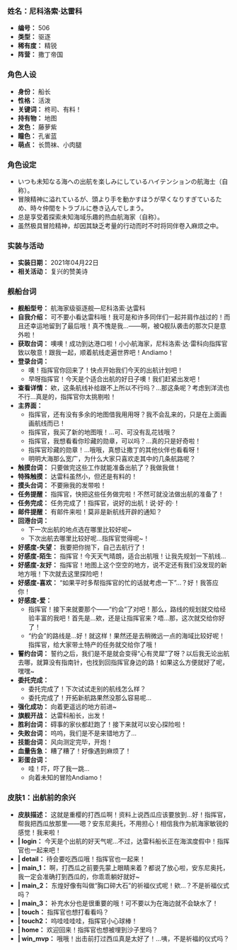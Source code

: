### 姓名：尼科洛索·达雷科
* **编号：** 506
* **类型：** 驱逐
* **稀有度：** 精锐
* **阵营：** 撒丁帝国


### 角色人设
* **身份：** 船长
* **性格：** 活泼
* **关键词：** 柊司、有料！
* **持有物：** 地图
* **发色：** 藤萝紫
* **瞳色：** 孔雀蓝
* **萌点：** 长筒袜、小肉腿


### 角色设定
* いつも未知なる海への出航を楽しみにしているハイテンションの航海士（自称）。
* 冒険精神に溢れているが、頭より手を動かすほうが早くなりすぎているため、時々仲間をトラブルに巻き込んでしまう。
* 总是享受着探索未知海域乐趣的热血航海家（自称）。
* 虽然极具冒险精神，却因其缺乏考量的行动而时不时将同伴卷入麻烦之中。


### 实装与活动
* **实装日期：** 2021年04月22日
* **相关活动：** 复兴的赞美诗


### 舰船台词
* **舰船型号：** 航海家级驱逐舰—尼科洛索·达雷科
* **自我介绍：** 可不要小看达雷科哦！我可是和许多同伴们一起并肩作战过的！而且还幸运地留到了最后哦！真不愧是我…——啊，被Q舰队袭击的那次只是意外啦！
* **获取台词：** 噢噢！成功到达港口啦！小小航海家，尼科洛索·达·雷科向指挥官致以敬意！跟我一起，顺着航线走遍世界吧！Andiamo！
* **登录台词：**
  * 噢！指挥官你回来了！快点开始我们今天的出航计划吧！
  * 早呀指挥官！今天是个适合出航的好日子噢！我们赶紧出发吧！
* **查看详情：** 欸，这条航线补给跟不上所以不行吗？…那这条呢？考虑到洋流也不行…真是的，指挥官你太挑剔啦！
* **主界面：**
  * 指挥官，还有没有多余的地图借我用用呀？我不会乱来的，只是在上面画画航线而已！
  * 指挥官，我买了新的地图哦！…可、可没有乱花钱哦？
  * 指挥官，我想看看你珍藏的勋章，可以吗？…真的只是好奇啦！
  * 指挥官珍藏的勋章！…哦哦，真想让撒丁的其他伙伴也看看呀！
  * 明明大海那么宽广，为什么大家只喜欢走其中的几条航路呢？
* **触摸台词：** 只要做完这些工作就能准备出航了？我做我做！
* **特殊触摸：** 达雷科虽然小，但还是有料的！
* **摸头台词：** 不要揪我的发带啦！
* **任务提醒：** 指挥官，快把这些任务做完啦！不然可就没法做出航的准备了！
* **任务完成：** 任务完成了！指挥官，说好的出航！说·好·的·！
* **邮件提醒：** 有邮件来啦！莫非是新航线开辟的通知？
* **回港台词：**
  * 下一次出航的地点选在哪里比较好呢~
  * 下次出航去哪里比较好呢…指挥官觉得呢~！
* **好感度-失望：** 我要把你抛下，自己去航行了！
* **好感度-陌生：** 指挥官！今天天气晴朗，适合出航哦！让我先规划一下航线…
* **好感度-友好：** 指挥官！地图上这个空空的地方，说不定还有我们没发现的新地方哦！下次就去这里探险吧！
* **好感度-喜欢：** “如果平时多帮指挥官的忙的话就考虑一下”…？好！我答应你！
* **好感度-爱：**
  * 指挥官！接下来就要那个——“约会”了对吧！那么，路线的规划就交给经验丰富的我吧！首先是…欸，还是让指挥官来？唔…那，这次就交给你好了！
  * “约会”的路线是…好！就这样！果然还是去稍微远一点的海域比较好呢！指挥官，给大家带土特产的任务就交给你了哦！
* **誓约台词：** 誓约之后，我们是不是就会变得“心有灵犀”了呀？以后我无论出航去哪，就算没有指南针，也找到回指挥官身边的路！如果这么方便就好了呢，嘿嘿~
* **委托完成：**
  * 委托完成了！下次试试走别的航线怎么样？
  * 委托完成了！开拓新航路果然没那么容易呢…
* **强化成功：** 向着更遥远的地方前进~
* **旗舰开战：** 达雷科船长，出发！
* **胜利台词：** 碍事的家伙都赶跑了！接下来就可以安心探险啦！
* **失败台词：** 呜呜，我们是不是来错地方了…
* **技能台词：** 风向测定完毕，开炮！
* **血量告急：** 糟了糟了！好像遇到麻烦了！
* **彩蛋台词：**
  * 哇！吓，吓了我一跳…
  * 向着未知的冒险Andiamo！


### 皮肤1：出航前的余兴
* **皮肤描述：** 这就是重樱的打西瓜啊！资料上说西瓜应该要放到…好！指挥官，帮我把西瓜放那里——嗯？安东尼奥托，不用担心！相信我作为航海家敏锐的感觉！我来啦！
* **| login：** 今天是个出航的好天气呢…不过，达雷科船长正在海滨度假中！指挥官也一起来吧！
* **| detail：** 待会要吃西瓜哦！指挥官也一起来！
* **| main_1：** 啊，打西瓜之前要先蒙上眼睛来着？都说了放心啦，安东尼奥托，我一定会准确打到西瓜的，你乖乖躺好就好~
* **| main_2：** 东煌好像有叫做“胸口碎大石”的祈福仪式呢！欸…？不是祈福仪式吗？
* **| main_3：** 补充水分也是很重要的哦！可不要以为在海边就不会缺水了！
* **| touch：** 指挥官也想打看看吗？
* **| touch2：** 呜哇哇哇哇，指挥官小心球棒！
* **| home：** 欢迎回来！指挥官也想被埋到沙子里吗？
* **| win_mvp：** 哦哦！出击前打过西瓜真是太好了！…咦，不是祈福的仪式吗？
